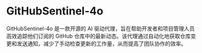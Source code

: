 # GitHubSentinel-4o
GitHubSentinel-4o 是一款开源的 AI 驱动代理，旨在帮助开发者和项目管理人员高效追踪他们订阅的 GitHub 仓库中的最新动态。该代理通过自动化地获取仓库变更和发送通知，减少了手动检查更新的工作量，从而提高了团队协作的效率。
